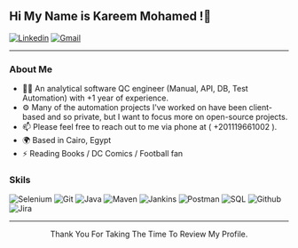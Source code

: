 ## Hi My Name is Kareem Mohamed !👋
[![Linkedin](https://img.shields.io/badge/linkedin-0077B5?style=for-the-badge&logo=linkedin&link=http://right)](https://www.linkedin.com/in/kareem-muhammed/)
[![Gmail](https://img.shields.io/badge/gmail-EA4335?style=for-the-badge&logo=gmail&link=http://right&logoColor=ffffff)](mailto:kariemohamedd@gmail.com)

---

### About Me

- 👨‍💼 An analytical software QC engineer (Manual, API, DB, Test Automation) with +1 year of experience.
- ⚙️ Many of the automation projects I've worked on have been client-based and so private, but I want to focus more on open-source projects.
- 📫 Please feel free to reach out to me via phone at ( +201119661002 ).
- 🌍 Based in Cairo, Egypt
- ⚡ Reading Books / DC Comics / Football fan 

### Skils

![Selenium](https://img.shields.io/badge/selenium-43B02A?style=for-the-badge&logo=selenium&logoColor=ffffff)
![Git](https://img.shields.io/badge/git-F05032?style=for-the-badge&logo=git&link=http://right&logoColor=ffffff)
![Java](https://img.shields.io/badge/java-007396?style=for-the-badge&logo=java&logoColor=ffffff)
![Maven](https://img.shields.io/badge/Maven-C71A36?style=for-the-badge)
![Jankins](https://img.shields.io/badge/jenkins-D24939?style=for-the-badge&logo=jenkins&link=http://right&logoColor=ffffff)
![Postman](https://img.shields.io/badge/postman-FF6C37?style=for-the-badge&logo=postman&logoColor=ffffff)
![SQL](https://camo.githubusercontent.com/84fa7f6c26f4067f74daaf973dfd43b2547111617349ce2256ed3c42df2b7722/68747470733a2f2f696d672e736869656c64732e696f2f62616467652f4d6963726f736f667425323053514c25323053657665722d4343323932373f7374796c653d666f722d7468652d6261646765266c6f676f3d6d6963726f736f667425323073716c253230736572766572266c6f676f436f6c6f723d7768697465)
![Github](https://img.shields.io/badge/github-181717?style=for-the-badge&logo=github&link=http://right&logoColor=ffffff)
![Jira](https://img.shields.io/badge/jira-0052CC?style=for-the-badge&logo=jira&logoColor=ffffff)


---

<p align="center" > 
Thank You For Taking The Time To Review My Profile.
</p>





<!--
**karieem/karieem** is a ✨ _special_ ✨ repository because its `README.md` (this file) appears on your GitHub profile.

Here are some ideas to get you started:

- 🔭 I’m currently working on ...
- 🌱 I’m currently learning ...
- 👯 I’m looking to collaborate on ...
- 🤔 I’m looking for help with ...
- 💬 Ask me about ...
- 📫 How to reach me: ...
- 😄 Pronouns: ...
- ⚡ Fun fact: ...
-->
